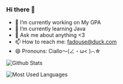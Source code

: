 ### Hi there 👋

- 🔭 I’m currently working on My GPA
- 🌱 I’m currently learning Java
- 💬 Ask me about anything <3
- 📫 How to reach me: fadouse@duck.com
- 😄 Pronouns: Ciallo～(∠・ω< )⌒☆

![Github Stats](https://github-readme-stats.vercel.app/api?username=Fadouse&show_icons=true&theme=dark&count_private=true)

![Most Used Languages](https://github-readme-stats.vercel.app/api/top-langs/?username=Fadouse&theme=dark&layout=compact)
